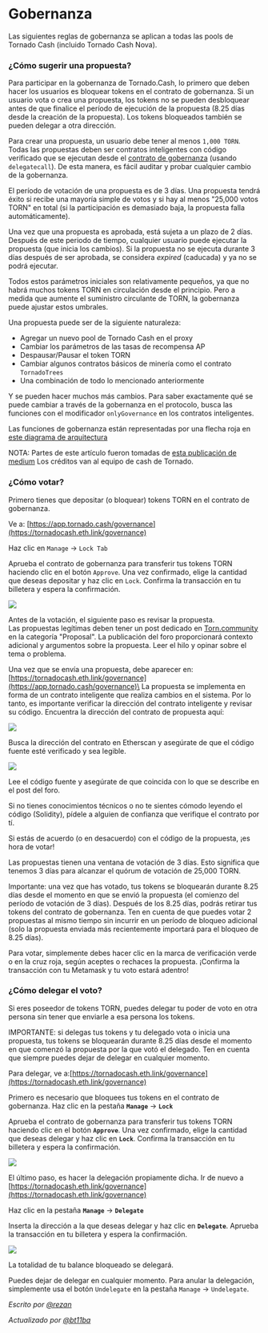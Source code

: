 # Gobernanza

Las siguientes reglas de gobernanza se aplican a todas las pools de Tornado Cash (incluido Tornado Cash Nova).

### ¿Cómo sugerir una propuesta?

Para participar en la gobernanza de Tornado.Cash, lo primero que deben hacer los usuarios es bloquear tokens en el contrato de gobernanza. Si un usuario vota o crea una propuesta, los tokens no se pueden desbloquear antes de que finalice el período de ejecución de la propuesta (8.25 días desde la creación de la propuesta). Los tokens bloqueados también se pueden delegar a otra dirección.

Para crear una propuesta, un usuario debe tener al menos `1,000 TORN`. Todas las propuestas deben ser contratos inteligentes con código verificado que se ejecutan desde el [contrato de gobernanza](https://etherscan.io/address/0x5efda50f22d34F262c29268506C5Fa42cB56A1Ce) (usando `delegatecall`). De esta manera, es fácil auditar y probar cualquier cambio de la gobernanza.

El período de votación de una propuesta es de 3 días. Una propuesta tendrá éxito si recibe una mayoría simple de votos y si hay al menos "25,000 votos TORN" en total (si la participación es demasiado baja, la propuesta falla automáticamente).

Una vez que una propuesta es aprobada, está sujeta a un plazo de 2 días. Después de este periodo de tiempo, cualquier usuario puede ejecutar la propuesta (que inicia los cambios). Si la propuesta no se ejecuta durante 3 días después de ser aprobada, se considera _expired_ (caducada) y ya no se podrá ejecutar.

Todos estos parámetros iniciales son relativamente pequeños, ya que no habrá muchos tokens TORN en circulación desde el principio. Pero a medida que aumente el suministro circulante de TORN, la gobernanza puede ajustar estos umbrales.

Una propuesta puede ser de la siguiente naturaleza:

* Agregar un nuevo pool de Tornado Cash en el proxy
* Cambiar los parámetros de las tasas de recompensa AP
* Despausar/Pausar el token TORN
* Cambiar algunos contratos básicos de minería como el contrato `TornadoTrees`
* Una combinación de todo lo mencionado anteriormente 

Y se pueden hacer muchos más cambios. Para saber exactamente qué se puede cambiar a través de la gobernanza en el protocolo, busca las funciones con el modificador `onlyGovernance` en los contratos inteligentes.

Las funciones de gobernanza están representadas por una flecha roja en [este diagrama de arquitectura](https://viewer.diagrams.net/?highlight=0000ff\&edit=\_blank\&layers=1\&nav=1\&title=tornado-cash-contract-overview.drawio#Uhttps%3A%2F%2Fraw.githubusercontent.com%2FRezan-vm%2Ftornado-cash-edu%2Fmain%2Ftornado-cash-contract-overview.drawio)

NOTA: Partes de este artículo fueron tomadas de [esta publicación de medium](https://tornado-cash.medium.com/tornado-cash-governance-proposal-a55c5c7d0703) Los créditos van al equipo de cash de Tornado.

### ¿Cómo votar?

Primero tienes que depositar (o bloquear) tokens TORN en el contrato de gobernanza.

Ve a: [https://app.tornado.cash/governance](https://tornadocash.eth.link/governance)

Haz clic en `Manage` -> `Lock Tab`

Aprueba el contrato de gobernanza para transferir tus tokens TORN haciendo clic en el botón `Approve`. Una vez confirmado, elige la cantidad que deseas depositar y haz clic en `Lock`. Confirma la transacción en tu billetera y espera la confirmación.

![](../.gitbook/assets/c05e5a1813edad280544b627b24002dc8d5adcf2.png)

Antes de la votación, el siguiente paso es revisar la propuesta.\
&#x20;Las propuestas legítimas deben tener un post dedicado en [Torn.community](https://torn.community) en la categoría "Proposal". La publicación del foro proporcionará contexto adicional y argumentos sobre la propuesta. Leer el hilo y opinar sobre el tema o problema.

Una vez que se envía una propuesta, debe aparecer en:\
[https://tornadocash.eth.link/governance](https://app.tornado.cash/governance)\
&#x20;La propuesta se implementa en forma de un contrato inteligente que realiza cambios en el sistema. Por lo tanto, es importante verificar la dirección del contrato inteligente y revisar su código. Encuentra la dirección del contrato de propuesta aquí:

![](../.gitbook/assets/181d612b6c57964bab59c8e5b766f5247211083d.png)

Busca la dirección del contrato en Etherscan y asegúrate de que el código fuente esté verificado y sea legible.

![](../.gitbook/assets/d2d37d169a94f09156e76fa522b7974cb7c9ac3f.png)

Lee el código fuente y asegúrate de que coincida con lo que se describe en el post del foro.

Si no tienes conocimientos técnicos o no te sientes cómodo leyendo el código (Solidity), pídele a alguien de confianza que verifique el contrato por tí.

Si estás de acuerdo (o en desacuerdo) con el código de la propuesta, ¡es hora de votar!

Las propuestas tienen una ventana de votación de 3 días. Esto significa que tenemos 3 días para alcanzar el quórum de votación de 25,000 TORN.

Importante: una vez que has votado, tus tokens se bloquearán durante 8.25 días desde el momento en que se envió la propuesta (el comienzo del período de votación de 3 días). Después de los 8.25 días, podrás retirar tus tokens del contrato de gobernanza. Ten en cuenta de que puedes votar 2 propuestas al mismo tiempo sin incurrir en un período de bloqueo adicional (solo la propuesta enviada más recientemente importará para el bloqueo de 8.25 días).

Para votar, simplemente debes hacer clic en la marca de verificación verde o en la cruz roja, según aceptes o rechaces la propuesta. ¡Confirma la transacción con tu Metamask y tu voto estará adentro!

### ¿Cómo delegar el voto?

Si eres poseedor de tokens TORN, puedes delegar tu poder de voto en otra persona sin tener que enviarle a esa persona los tokens.

IMPORTANTE: si delegas tus tokens y tu delegado vota o inicia una propuesta, tus tokens se bloquearán durante 8.25 días desde el momento en que comenzó la propuesta por la que votó el delegado. Ten en cuenta que siempre puedes dejar de delegar en cualquier momento.

Para delegar, ve a:[https://tornadocash.eth.link/governance](https://tornadocash.eth.link/governance)

Primero es necesario que bloquees tus tokens en el contrato de gobernanza. Haz clic en la pestaña **`Manage`** -> **`Lock`**

Aprueba el contrato de gobernanza para transferir tus tokens TORN haciendo clic en el botón **`Approve`**. Una vez confirmado, elige la cantidad que deseas delegar y haz clic en **`Lock`**. Confirma la transacción en tu billetera y espera la confirmación.

![](<../.gitbook/assets/c05e5a1813edad280544b627b24002dc8d5adcf2 (1).png>)

El último paso, es hacer la delegación propiamente dicha. Ir de nuevo a [https://tornadocash.eth.link/governance](https://tornadocash.eth.link/governance)

Haz clic en la pestaña **`Manage`** -> **`Delegate`**

Inserta la dirección a la que deseas delegar y haz clic en **`Delegate`**. Aprueba la transacción en tu billetera y espera la confirmación.

![](../.gitbook/assets/43c05d176d7f75a336af7a865565c9b23786b98c.png)

La totalidad de tu balance bloqueado se delegará.

Puedes dejar de delegar en cualquier momento. Para anular la delegación, simplemente usa el botón `Undelegate` en la pestaña `Manage` -> `Undelegate`.

_Escrito por_ [_@rezan_](https://torn.community/u/Rezan/summary)

_Actualizado por_ [_@bt11ba_](https://torn.community/u/bt11ba/)
